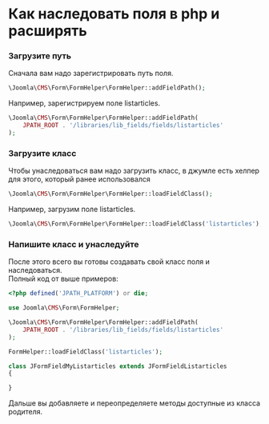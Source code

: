 # Как наследовать поля в php и расширять

### Загрузите путь
Сначала вам надо зарегистрировать путь поля.
```php
\Joomla\CMS\Form\FormHelper\FormHelper::addFieldPath();
```

Например, зарегистрируем поле listarticles.
```php
\Joomla\CMS\Form\FormHelper\FormHelper::addFieldPath(
    JPATH_ROOT . '/libraries/lib_fields/fields/listarticles' 
);
```

### Загрузите класс
Чтобы унаследоваться вам надо загрузить класс, в джумле есть хелпер для этого, который ранее использовался
```php
\Joomla\CMS\Form\FormHelper\FormHelper::loadFieldClass();
```

Например, загрузим поле listarticles.
```php
\Joomla\CMS\Form\FormHelper\FormHelper::loadFieldClass('listarticles');
```

### Напишите класс и унаследуйте
После этого всего вы готовы создавать свой класс поля и наследоваться. <br/>
Полный код от выше примеров:
```php
<?php defined('JPATH_PLATFORM') or die;

use Joomla\CMS\Form\FormHelper;

\Joomla\CMS\Form\FormHelper\FormHelper::addFieldPath(
    JPATH_ROOT . '/libraries/lib_fields/fields/listarticles' 
);

FormHelper::loadFieldClass('listarticles');

class JFormFieldMyListarticles extends JFormFieldListarticles
{

}
```

Дальше вы добавляете и переопределяете методы доступные из класса родителя.
